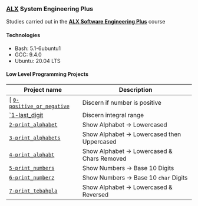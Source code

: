 ### [ALX](https://www.alxafrica.com/) System Engineering Plus

Studies carried out in the **[ALX Software Engineering Plus](https://www.alxafrica.com/software-engineering-plus/)** course

#### Technologies

* Bash:     5.1-6ubuntu1
* GCC:      9.4.0
* Ubuntu:   20.04 LTS

#### Low Level Programming Projects

| Project name | Description |
| ------------ | ----------- |
[ [`0-positive_or_negative`](0-positive_or_negative) | Discern if number is positive |
| [`1-last_digit](1-last_digit) | Discern integral range |
| [`2-print_alphabet`](2-print_alphabet) | Show Alphabet -> Lowercased |
| [`3-print_alphabets`](3-print_alphabets) | Show Alphabet -> Lowercased then Uppercased |
| [`4-print_alphabt`](4-print_alphabt) | Show Alphabet -> Lowercased & Chars Removed |
| [`5-print_numbers`](5-print_numbers) | Show Numbers -> Base 10 Digits |
| [`6-print_numberz`](6-print_numberz) | Show Numbers -> Base 10 `char` Digits |
| [`7-print_tebahpla`](7-print_tebahpla) | Show Alphabet -> Lowercased & Reversed |
